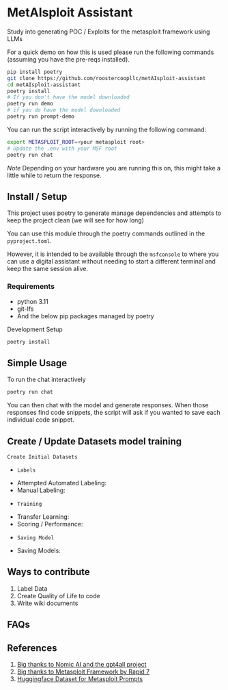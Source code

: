 # MetAIsploit Assistant
Study into generating POC / Exploits for the metasploit framework using LLMs

For a quick demo on how this is used please run the following commands (assuming you have the pre-reqs installed).

```sh
pip install poetry
git clone https://github.com/roostercoopllc/metAIsploit-assistant
cd metAIsploit-assistant
poetry install
# If you don't have the model downloaded
poetry run demo
# if you do have the model downloaded
poetry run prompt-demo
```

You can run the script interactively by running the following command:
```sh
export METASPLOIT_ROOT=<your metasploit root>
# Update the .env with your MSF root
poetry run chat
```
*Note* Depending on your hardware you are running this on, this might take a little while to return the response.

## Install / Setup
This project uses poetry to generate manage dependencies and attempts to keep the project clean (we will see for how long)

You can use this module through the poetry commands outlined in the `pyproject.toml`.

However, it is intended to be available through the `msfconsole` to where you can use a digital assistant without needing to start a different terminal and keep the same session alive. 

### Requirements
* python 3.11
* git-lfs
* And the below pip packages managed by poetry

Development Setup
```sh
poetry install
```

## Simple Usage
To run the chat interactively 
```sh
poetry run chat
```
You can then chat with the model and generate responses. When those responses find code snippets, the script will ask if you wanted to save each individual code snippet. 

## Create / Update Datasets model training
`Create Initial Datasets`
* `Labels`
- Attempted Automated Labeling:
- Manual Labeling:

* `Training`
- Transfer Learning:
- Scoring / Performance:

* `Saving Model`
- Saving Models:

## Ways to contribute
1. Label Data
2. Create Quality of Life to code
3. Write wiki documents

## FAQs

## References
1. [Big thanks to Nomic AI and the gpt4all project](https://github.com/nomic-ai/gpt4all)
2. [Big thanks to Metasploit Framework by Rapid 7](https://github.com/rapid7/metasploit-framework)
3. [Huggingface Dataset for Metasploit Prompts](https://huggingface.co/datasets/icantiemyshoe/cve-to-metasploit-module) 